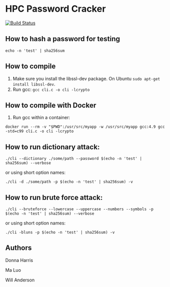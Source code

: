 # HPC Password Cracker
[![Build Status](https://cloud.drone.io/api/badges/wandersonca/CP631-FinalProject/status.svg)](https://cloud.drone.io/wandersonca/CP631-FinalProject)

## How to hash a password for testing
``echo -n 'test' | sha256sum``

## How to compile
1. Make sure you install the libssl-dev package. On Ubuntu ``sudo apt-get install libssl-dev``.
2. Run gcc: ``gcc cli.c -o cli -lcrypto``

## How to compile with Docker
1. Run gcc within a container: 

``docker run --rm -v "$PWD":/usr/src/myapp -w /usr/src/myapp gcc:4.9 gcc -std=c99 cli.c -o cli -lcrypto``

## How to run dictionary attack:
``./cli --dictionary ./some/path --password $(echo -n 'test' | sha256sum) --verbose``

or using short option names:

``./cli -d ./some/path -p $(echo -n 'test' | sha256sum) -v``

## How to run brute force attack:
``./cli --bruteforce --lowercase --uppercase --numbers --symbols -p $(echo -n 'test' | sha256sum) --verbose``

or using short option names:

``./cli -bluns -p $(echo -n 'test' | sha256sum) -v``

## Authors
Donna Harris

Ma Luo

Will Anderson
